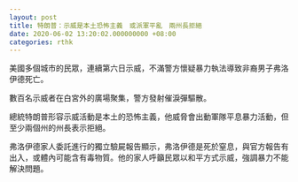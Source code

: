 ```yaml
---
layout: post
title: 特朗普：示威是本土恐怖主義　或派軍平亂　兩州長拒絕
date: 2020-06-02 13:20:02.000000000 +08:00
categories: rthk
---
```


美國多個城市的民眾，連續第六日示威，不滿警方懷疑暴力執法導致非裔男子弗洛伊德死亡。

數百名示威者在白宮外的廣場聚集，警方發射催淚彈驅散。

總統特朗普形容示威活動是本土的恐怖主義，他威脅會出動軍隊平息暴力活動，但至少兩個州的州長表示拒絕。

弗洛伊德家人委託進行的獨立驗屍報告顯示，弗洛伊德是死於窒息，與官方報告有出入，或體內可能含有毒物質。他的家人呼籲民眾以和平方式示威，強調暴力不能解決問題。
